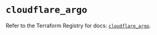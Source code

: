 # `cloudflare_argo`

Refer to the Terraform Registry for docs: [`cloudflare_argo`](https://registry.terraform.io/providers/cloudflare/cloudflare/4.48.0/docs/resources/argo).
